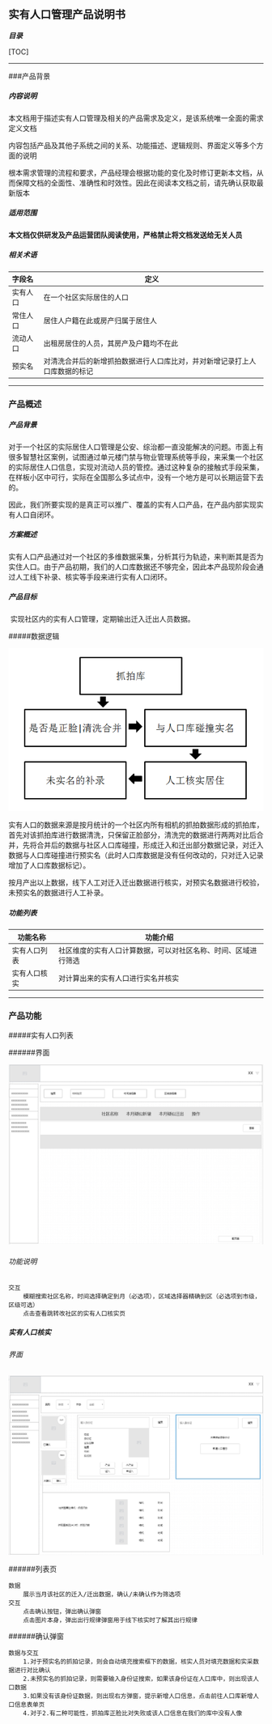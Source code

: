 ## 实有人口管理产品说明书

***目录***

[TOC]

------

###产品背景

##### 内容说明

​	本文档用于描述实有人口管理及相关的产品需求及定义，是该系统唯一全面的需求定义文档

​	内容包括产品及其他子系统之间的关系、功能描述、逻辑规则、界面定义等多个方面的说明

​	根本需求管理的流程和要求，产品经理会根据功能的变化及时修订更新本文档，从而保障文档的全面性、准确性和时效性。因此在阅读本文档之前，请先确认获取最新版本

##### 适用范围

​	**本文档仅供研发及产品运营团队阅读使用，严格禁止将文档发送给无关人员**

##### 相关术语		

| 字段名  | 定义                                    |
| :--- | ------------------------------------- |
| 实有人口 | 在一个社区实际居住的人口                          |
| 常住人口 | 居住人户籍在此或房产归属于居住人                      |
| 流动人口 | 出租房居住的人员，其房产及户籍均不在此                   |
| 预实名  | 对清洗合并后的新增抓拍数据进行人口库比对，并对新增记录打上人口库数据的标记 |



------

### 产品概述

##### 产品背景

​	对于一个社区的实际居住人口管理是公安、综治都一直没能解决的问题。市面上有很多智慧社区案例，试图通过单元楼门禁与物业管理系统等手段，来采集一个社区的实际居住人口信息，实现对流动人员的管控。通过这种复杂的接触式手段采集，在样板小区中可行，实际在全国那么多试点中，没有一个地方是可以长期运营下去的。

​	因此，我们所要实现的是真正可以推广、覆盖的实有人口产品，在产品内部实现实有人口自闭环。

##### 方案概述

​	实有人口产品通过对一个社区的多维数据采集，分析其行为轨迹，来判断其是否为实住人口。由于产品初期，我们的人口库数据还不够完全，因此本产品现阶段会通过人工线下补录、核实等手段来进行实有人口闭环。

##### 产品目标

​	实现社区内的实有人口管理，定期输出迁入迁出人员数据。

#####数据逻辑

![](https://raw.githubusercontent.com/dalin1991/brighteye/master/%E9%86%92%E7%9B%AE%E4%BA%91%E5%90%8E%E5%8F%B0/%E4%BA%BA%E5%8F%A3%E5%BA%93/%E5%9B%BE%E7%89%87/%E5%AE%9E%E6%9C%89%E4%BA%BA%E5%8F%A3%E6%95%B0%E6%8D%AE%E9%80%BB%E8%BE%91.png)

​	实有人口的数据来源是按月统计的一个社区内所有相机的抓拍数据形成的抓拍库，首先对该抓拍库进行数据清洗，只保留正脸部分，清洗完的数据进行两两对比后合并，先将合并后的数据与社区人口库碰撞，形成迁入和迁出部分数据记录，对迁入数据与人口库碰撞进行预实名（此时人口库数据是没有任何改动的，只对迁入记录增加了人口库数据标记）。

​	按月产出以上数据，线下人工对迁入迁出数据进行核实，对预实名数据进行校验，未预实名的数据进行人工补录。

##### 功能列表

| 功能名称   | 功能介绍                            |
| ------ | ------------------------------- |
| 实有人口列表 | 社区维度的实有人口计算数据，可以对社区名称、时间、区域进行筛选 |
| 实有人口核实 | 对计算出来的实有人口进行实名并核实               |



------

### 产品功能

#####实有人口列表

######界面

![](https://raw.githubusercontent.com/dalin1991/brighteye/master/%E9%86%92%E7%9B%AE%E4%BA%91%E5%90%8E%E5%8F%B0/%E4%BA%BA%E5%8F%A3%E5%BA%93/%E5%9B%BE%E7%89%87/%E5%AE%9E%E6%9C%89%E4%BA%BA%E5%8F%A3%E7%AE%A1%E7%90%86%E5%88%97%E8%A1%A8.png)

###### 功能说明

```
交互
	模糊搜索社区名称，时间选择确定到月（必选项），区域选择器精确到区（必选项到市级，区级可选）
    点击查看跳转改社区的实有人口核实页
```



##### 实有人口核实

###### 界面

![](https://raw.githubusercontent.com/dalin1991/brighteye/master/%E9%86%92%E7%9B%AE%E4%BA%91%E5%90%8E%E5%8F%B0/%E4%BA%BA%E5%8F%A3%E5%BA%93/%E5%9B%BE%E7%89%87/%E5%AE%9E%E6%9C%89%E4%BA%BA%E5%8F%A3%E6%A0%B8%E5%AE%9E%E9%A1%B5.png)

######列表页

```
数据
	展示当月该社区的迁入/迁出数据，确认/未确认作为筛选项
交互
	点击确认按钮，弹出确认弹窗
    点击图片本身，弹出出行规律弹窗用于线下核实时了解其出行规律
```

######确认弹窗

```
数据与交互
	1.对于预实名的抓拍记录，则会自动填充搜索框下的数据，核实人员对填充数据和实采数据进行对比确认
    2.未预实名的抓拍记录，则需要输入身份证搜索，如果该身份证在人口库中，则出现该人口数据
    3.如果没有该身份证数据，则出现右方弹窗，提示新增人口信息，点击前往人口库新增人口信息表单页
    4.对于2.有二种可能性，抓拍库正脸比对失败或该人口信息在我们的库中没有人像
```